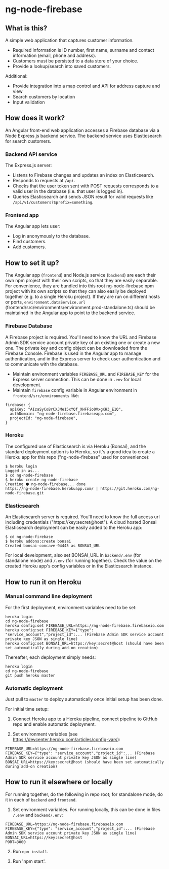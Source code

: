 # ng-node-firebase

## What is this?

A simple web application that captures customer information.

- Required information is ID number, first name, surname and contact information (email, phone and address).
- Customers must be persisted to a data store of your choice.
- Provide a lookup/search into saved customers.

Additional:
- Provide integration into a map control and API for address capture and view
- Search customers by location
- Input validation

## How does it work?

An Angular front-end web application accesses a Firebase database via a Node Express.js backend service. The backend service uses Elasticsearch for search customers.

### Backend API service

The Express.js server:

- Listens to Firebase changes and updates an index on Elasticsearch.
- Responds to requests at `/api`.
- Checks that the user token sent with POST requests corresponds to a valid user in the database (i.e. that user is logged in).
- Queries Elasticsearch and sends JSON result for valid requests like `/api/v1/customers?$prefix=something`.

### Frontend app

The Angular app lets user:

- Log in anonymously to the database.
- Find customers.
- Add customers.

## How to set it up?

The Angular app (`frontend`) and Node.js service (`backend`) are each their own npm project with their own scripts, so that they are easily separable. For convenience, they are bundled into this root ng-node-firebase npm project with its own scripts so that they can also easily be deployed together (e.g. to a single Heroku project). If they are run on different hosts or ports,  `environment.dataService.url` (frontend/src/environments/environment.prod-standalone.ts) should be maintained in the Angular app to point to the backend service.

### Firebase Database

A Firebase project is required. You'll need to know the URL and Firebase Admin SDK service account private key of an existing one or create a new one. The private key and config object can be downloaded from the Firebase Console. Firebase is used in the Angular app to manage authentication, and in the Express server to check user authentication and to communicate with the database.

- Maintain environment variables `FIREBASE_URL` and `FIREBASE_KEY` for the Express server connection. This can be done in `.env` for local development.
- Maintain `firebase` config variable in Angular environment in `frontend/src/environments` like:

```
firebase: {
  apiKey: "AIzaSyCoBrCXJMe15xYQf_XHFFio0VxgKH3_E1Q",
  authDomain: "ng-node-firebase.firebaseapp.com",
  projectId: "ng-node-firebase",
}
```
### Heroku

The configured use of Elasticsearch is via Heroku (Bonsai), and the standard deployment option is to Heroku, so it's a good idea to create a Heroku app for this repo ("ng-node-firebase" used for convenience):

```
$ heroku login
Logged in as...
$ cd ng-node-firebase
$ heroku create ng-node-firebase
Creating ⬢ ng-node-firebase... done
https://ng-node-firebase.herokuapp.com/ | https://git.heroku.com/ng-node-firebase.git
```

### Elasticsearch

An Elasticsearch server is required. You'll need to know the full access url including credentials ("https://key:secret@host"). A cloud hosted Bonsai Elasticsearch deployment can be easily added to the Heroku app:

```
$ cd ng-node-firebase
$ heroku addons:create bonsai
Created bonsai-concave-94445 as BONSAI_URL
```

For local development, also set BONSAI_URL in `backend/.env` (for standalone mode) and `/.env` (for running together). Check the value on the created Heroku app's config variables or in the Elasticsearch instance.

## How to run it on Heroku

### Manual command line deployment

For the first deployment, environment variables need to be set:

```
heroku login
cd ng-node-firebase
heroku config:set FIREBASE_URL=https://ng-node-firebase.firebaseio.com
heroku config:set FIREBASE_KEY={"type": "service_account","project_id":... (Firebase Admin SDK service account private key JSON as single line)
heroku config:set BONSAI_URL=https://key:secret@host (should have been set automatically during add-on creation)
```

Thereafter, each deployment simply needs:

```
heroku login
cd ng-node-firebase
git push heroku master
```

### Automatic deployment

Just pull to `master` to deploy automatically once initial setup has been done.

For initial time setup:

1. Connect Heroku app to a Heroku pipeline, connect pipeline to GitHub repo and enable automatic deployment.

2. Set environment variables (see https://devcenter.heroku.com/articles/config-vars):

```
FIREBASE_URL=https://ng-node-firebase.firebaseio.com
FIREBASE_KEY={"type": "service_account","project_id":... (Firebase Admin SDK service account private key JSON as single line)
BONSAI_URL=https://key:secret@host (should have been set automatically during add-on creation)
```

## How to run it elsewhere or locally

For running together, do the following in repo root; for standalone mode, do it in each of `backend` and `frontend`.

1. Set environment variables. For running locally, this can be done in files `/.env` and `backend/.env`:

```
FIREBASE_URL=https://ng-node-firebase.firebaseio.com
FIREBASE_KEY={"type": "service_account","project_id":... (Firebase Admin SDK service account private key JSON as single line)
BONSAI_URL=https://key:secret@host
PORT=3000
```

2. Run `npm install`.

3. Run 'npm start'.
